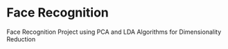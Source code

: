 # Face Recognition
Face Recognition Project using PCA and LDA Algorithms for Dimensionality Reduction
